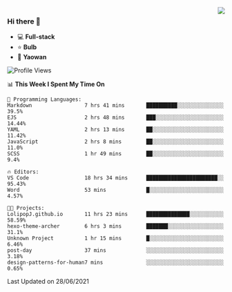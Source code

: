<img  align="right" src="https://github-readme-stats.vercel.app/api?username=LolipopJ&show_icons=true&count_private=true&hide_title=true&include_all_commits=true&theme=vue">

### Hi there 👋

- :computer: **Full-stack**
- :star: **Bulb**
- :pill: **Yaowan**

<!--START_SECTION:waka-->
![Profile Views](http://img.shields.io/badge/Profile%20Views-2-blue)

📊 **This Week I Spent My Time On** 

```text
💬 Programming Languages: 
Markdown                 7 hrs 41 mins       ██████████░░░░░░░░░░░░░░░   39.5% 
EJS                      2 hrs 48 mins       ███░░░░░░░░░░░░░░░░░░░░░░   14.44% 
YAML                     2 hrs 13 mins       ██░░░░░░░░░░░░░░░░░░░░░░░   11.42% 
JavaScript               2 hrs 8 mins        ██░░░░░░░░░░░░░░░░░░░░░░░   11.0% 
SCSS                     1 hr 49 mins        ██░░░░░░░░░░░░░░░░░░░░░░░   9.4%

🔥 Editors: 
VS Code                  18 hrs 34 mins      ███████████████████████░░   95.43% 
Word                     53 mins             █░░░░░░░░░░░░░░░░░░░░░░░░   4.57%

🐱‍💻 Projects: 
LolipopJ.github.io       11 hrs 23 mins      ██████████████░░░░░░░░░░░   58.59% 
hexo-theme-archer        6 hrs 3 mins        ███████░░░░░░░░░░░░░░░░░░   31.1% 
Unknown Project          1 hr 15 mins        █░░░░░░░░░░░░░░░░░░░░░░░░   6.46% 
post-day                 37 mins             ░░░░░░░░░░░░░░░░░░░░░░░░░   3.18% 
design-patterns-for-human7 mins              ░░░░░░░░░░░░░░░░░░░░░░░░░   0.65%

```


 Last Updated on 28/06/2021
<!--END_SECTION:waka-->
